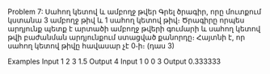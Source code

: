 Problem 7: Սահող կետով և ամբողջ թվեր
Գրել ծրագիր, որը մուտքում կստանա 3 ամբողջ թիվ և 1 սահող կետով թիվ։ Ծրագիրը որպես արդյունք պետք է արտածի ամբողջ թվերի գումարի և սահող կետով թվի բաժանման արդյունքում ստացված քանորդը։ Հայտնի է, որ սահող կետով թիվը հավասար չէ 0֊ի։ (դաս 3)

Examples
Input
1 2 3 1.5
Output
4
Input
1 0 0 3
Output
0.333333
